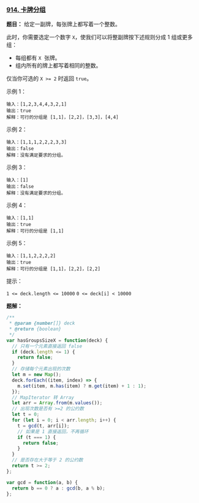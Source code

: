 ### [914. 卡牌分组](https://leetcode-cn.com/problems/x-of-a-kind-in-a-deck-of-cards/)

**题目：** 给定一副牌，每张牌上都写着一个整数。

此时，你需要选定一个数字 `X`，使我们可以将整副牌按下述规则分成 1 组或更多组：

- 每组都有 `X`  张牌。
- 组内所有的牌上都写着相同的整数。

仅当你可选的 `X >= 2` 时返回 `true`。

示例 1：

```
输入：[1,2,3,4,4,3,2,1]
输出：true
解释：可行的分组是 [1,1]，[2,2]，[3,3]，[4,4]
```

示例 2：

```
输入：[1,1,1,2,2,2,3,3]
输出：false
解释：没有满足要求的分组。
```

示例 3：

```
输入：[1]
输出：false
解释：没有满足要求的分组。
```

示例 4：

```
输入：[1,1]
输出：true
解释：可行的分组是 [1,1]
```

示例 5：

```
输入：[1,1,2,2,2,2]
输出：true
解释：可行的分组是 [1,1]，[2,2]，[2,2]
```

提示：

`1 <= deck.length <= 10000`
`0 <= deck[i] < 10000`

**题解：**

```js
/**
 * @param {number[]} deck
 * @return {boolean}
 */
var hasGroupsSizeX = function(deck) {
  // 只有一个元素直接返回 false
  if (deck.length <= 1) {
    return false;
  }
  // 存储每个元素出现的次数
  let m = new Map();
  deck.forEach((item, index) => {
    m.set(item, m.has(item) ? m.get(item) + 1 : 1);
  });
  // MapIterator 转 Array
  let arr = Array.from(m.values());
  // 出现次数是否有 >=2 的公约数
  let t = 0;
  for (let i = 0; i < arr.length; i++) {
    t = gcd(t, arr[i]);
    // 如果是 1 直接返回，不再循环
    if (t === 1) {
      return false;
    }
  }
  // 是否存在大于等于 2 的公约数
  return t >= 2;
};

var gcd = function(a, b) {
  return b == 0 ? a : gcd(b, a % b);
};
```
